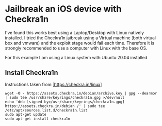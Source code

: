 # Jailbreak an iOS device with Checkra1n

I've found this works best using a Laptop/Desktop with Linux natively installed. I tried the Checkra1n jaibreak using a Virtual machine (both virtual box and vmware) and the exploit stage would fail each time. Therefore it is strongly recommended to use a computer with Linux with the base OS.

For this example I am using a Linux system with Ubuntu 20.04 installed

## Install Checkra1n

Instructions taken from [https://checkra.in/linux]

```
wget -O - https://assets.checkra.in/debian/archive.key | gpg --dearmor | sudo tee /usr/share/keyrings/checkra1n.gpg >/dev/null
echo 'deb [signed-by=/usr/share/keyrings/checkra1n.gpg] https://assets.checkra.in/debian /' | sudo tee /etc/apt/sources.list.d/checkra1n.list
sudo apt-get update
sudo apt-get install checkra1n
```

